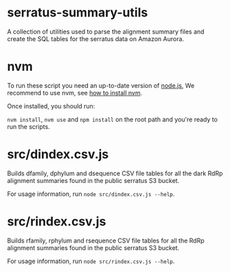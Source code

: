 # serratus-summary-utils

A collection of utilities used to parse the alignment summary files and create the SQL tables for the serratus data on Amazon Aurora.

# nvm

To run these script you need an up-to-date version of [node.js](https://nodejs.org),
We recommend to use nvm, see [how to install nvm](https://github.com/nvm-sh/nvm#installing-and-updating "how to install nvm").

Once installed, you should run:

`nvm install`, `nvm use` and `npm install` on the root path and you're ready to run the scripts.

# src/dindex.csv.js

Builds dfamily, dphylum and dsequence CSV file tables for all the dark RdRp alignment summaries found in the public serratus S3 bucket.

For usage information, run `node src/dindex.csv.js --help`.

# src/rindex.csv.js

Builds rfamily, rphylum and rsequence CSV file tables for all the RdRp alignment summaries found in the public serratus S3 bucket.

For usage information, run `node src/rindex.csv.js --help`.
